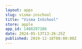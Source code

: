```yaml
---
layout: apps
slug: visma-inschool
title: "Visma InSchool"
store: apple
app_id: 1488297186
date: 2024-05-13T13:26:25Z
published: 2019-12-18T08:00:00Z
---
```

